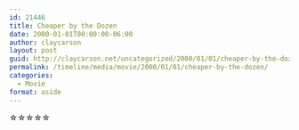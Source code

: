 ```yaml
---
id: 21446
title: Cheaper by the Dozen
date: 2000-01-01T00:00:00-06:00
author: claycarson
layout: post
guid: http://claycarson.net/uncategorized/2000/01/01/cheaper-by-the-dozen/
permalink: /timeline/media/movie/2000/01/01/cheaper-by-the-dozen/
categories:
  - Movie
format: aside
---
```

<div class="media-details"></div>

<div class="media-creator"></div>

<div class="media-rating">☆☆☆☆☆</div>